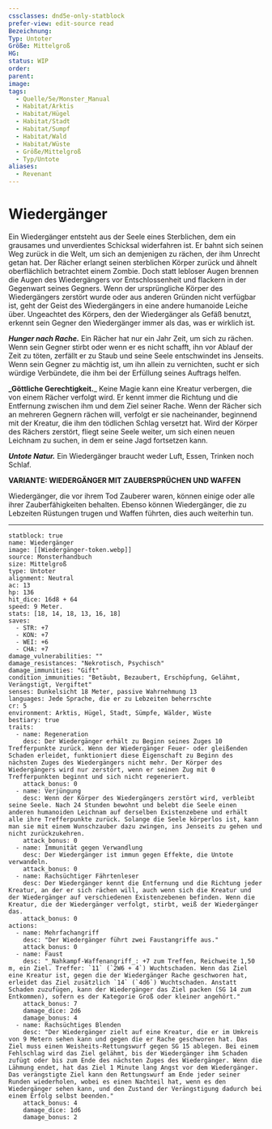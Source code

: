 ```yaml
---
cssclasses: dnd5e-only-statblock
prefer-view: edit-source read
Bezeichnung:
Typ: Untoter
Größe: Mittelgroß
HG:
status: WIP
order:
parent:
image:
tags:
  - Quelle/5e/Monster_Manual
  - Habitat/Arktis
  - Habitat/Hügel
  - Habitat/Stadt
  - Habitat/Sumpf
  - Habitat/Wald
  - Habitat/Wüste
  - Größe/Mittelgroß
  - Typ/Untote
aliases:
  - Revenant
---
```

# Wiedergänger

Ein Wiedergänger entsteht aus der Seele eines Sterblichen, dem ein grausames und unverdientes Schicksal widerfahren ist. Er bahnt sich seinen Weg zurück in die Welt, um sich an demjenigen zu rächen, der ihm Unrecht getan hat. Der Rächer erlangt seinen sterblichen Körper zurück und ähnelt oberflächlich betrachtet einem Zombie. Doch statt lebloser Augen brennen die Augen des Wiedergängers vor Entschlossenheit und flackern in der Gegenwart seines Gegners. Wenn der ursprüngliche Körper des Wiedergängers zerstört wurde oder aus anderen Gründen nicht verfügbar ist, geht der Geist des Wiedergängers in eine andere humanoide Leiche über. Ungeachtet des Körpers, den der Wiedergänger als Gefäß benutzt, erkennt sein Gegner den Wiedergänger immer als das, was er wirklich ist.

**_Hunger nach Rache._** Ein Rächer hat nur ein Jahr Zeit, um sich zu rächen. Wenn sein Gegner stirbt oder wenn er es nicht schafft, ihn vor Ablauf der Zeit zu töten, zerfällt er zu Staub und seine Seele entschwindet ins Jenseits. Wenn sein Gegner zu mächtig ist, um ihn allein zu vernichten, sucht er sich würdige Verbündete, die ihm bei der Erfüllung seines Auftrags helfen.

**_Göttliche Gerechtigkeit.**_  Keine Magie kann eine Kreatur verbergen, die von einem Rächer verfolgt wird. Er kennt immer die Richtung und die Entfernung zwischen ihm und dem Ziel seiner Rache. Wenn der Rächer sich an mehreren Gegnern rächen will, verfolgt er sie nacheinander, beginnend mit der Kreatur, die ihm den tödlichen Schlag versetzt hat. Wird der Körper des Rächers zerstört, fliegt seine Seele weiter, um sich einen neuen Leichnam zu suchen, in dem er seine Jagd fortsetzen kann.


**_Untote Natur._** Ein Wiedergänger braucht weder Luft, Essen, Trinken noch Schlaf.


**VARIANTE: WIEDERGÄNGER MIT ZAUBERSPRÜCHEN UND WAFFEN**

Wiedergänger, die vor ihrem Tod Zauberer waren, können einige oder alle ihrer Zauberfähigkeiten behalten. Ebenso können Wiedergänger, die zu Lebzeiten Rüstungen trugen und Waffen führten, dies auch weiterhin tun.

--- 

```statblock
statblock: true
name: Wiedergänger
image: [[Wiedergänger-token.webp]]
source: Monsterhandbuch
size: Mittelgroß
type: Untoter
alignment: Neutral
ac: 13
hp: 136
hit_dice: 16d8 + 64
speed: 9 Meter.
stats: [18, 14, 18, 13, 16, 18]
saves:
  - STR: +7
  - KON: +7
  - WEI: +6
  - CHA: +7
damage_vulnerabilities: ""
damage_resistances: "Nekrotisch, Psychisch"
damage_immunities: "Gift"
condition_immunities: "Betäubt, Bezaubert, Erschöpfung, Gelähmt, Verängstigt, Vergiftet"
senses: Dunkelsicht 18 Meter, passive Wahrnehmung 13
languages: Jede Sprache, die er zu Lebzeiten beherrschte
cr: 5
environment: Arktis, Hügel, Stadt, Sümpfe, Wälder, Wüste
bestiary: true
traits:
  - name: Regeneration
    desc: Der Wiedergänger erhält zu Beginn seines Zuges 10 Trefferpunkte zurück. Wenn der Wiedergänger Feuer- oder gleißenden Schaden erleidet, funktioniert diese Eigenschaft zu Beginn des nächsten Zuges des Wiedergängers nicht mehr. Der Körper des Wiedergängers wird nur zerstört, wenn er seinen Zug mit 0 Trefferpunkten beginnt und sich nicht regeneriert.
    attack_bonus: 0
  - name: Verjüngung
    desc: Wenn der Körper des Wiedergängers zerstört wird, verbleibt seine Seele. Nach 24 Stunden bewohnt und belebt die Seele einen anderen humanoiden Leichnam auf derselben Existenzebene und erhält alle ihre Trefferpunkte zurück. Solange die Seele körperlos ist, kann man sie mit einem Wunschzauber dazu zwingen, ins Jenseits zu gehen und nicht zurückzukehren.
    attack_bonus: 0
  - name: Immunität gegen Verwandlung
    desc: Der Wiedergänger ist immun gegen Effekte, die Untote verwandeln.
    attack_bonus: 0
  - name: Rachsüchtiger Fährtenleser
    desc: Der Wiedergänger kennt die Entfernung und die Richtung jeder Kreatur, an der er sich rächen will, auch wenn sich die Kreatur und der Wiedergänger auf verschiedenen Existenzebenen befinden. Wenn die Kreatur, die der Wiedergänger verfolgt, stirbt, weiß der Wiedergänger das.
    attack_bonus: 0
actions:
  - name: Mehrfachangriff
    desc: "Der Wiedergänger führt zwei Faustangriffe aus."
    attack_bonus: 0
  - name: Faust
    desc: "_Nahkampf-Waffenangriff_: +7 zum Treffen, Reichweite 1,50 m, ein Ziel. Treffer: `11` (`2W6 + 4`) Wuchtschaden. Wenn das Ziel eine Kreatur ist, gegen die der Wiedergänger Rache geschworen hat, erleidet das Ziel zusätzlich `14` (`4d6`) Wuchtschaden. Anstatt Schaden zuzufügen, kann der Wiedergänger das Ziel packen (SG 14 zum Entkommen), sofern es der Kategorie Groß oder kleiner angehört."
    attack_bonus: 7
    damage_dice: 2d6
    damage_bonus: 4
  - name: Rachsüchtiges Blenden
    desc: "Der Wiedergänger zielt auf eine Kreatur, die er im Umkreis von 9 Metern sehen kann und gegen die er Rache geschworen hat. Das Ziel muss einen Weisheits-Rettungswurf gegen SG 15 ablegen. Bei einem Fehlschlag wird das Ziel gelähmt, bis der Wiedergänger ihm Schaden zufügt oder bis zum Ende des nächsten Zuges des Wiedergänger. Wenn die Lähmung endet, hat das Ziel 1 Minute lang Angst vor dem Wiedergänger. Das verängstigte Ziel kann den Rettungswurf am Ende jeder seiner Runden wiederholen, wobei es einen Nachteil hat, wenn es den Wiedergänger sehen kann, und den Zustand der Verängstigung dadurch bei einem Erfolg selbst beenden."
    attack_bonus: 4
    damage_dice: 1d6
    damage_bonus: 2
```